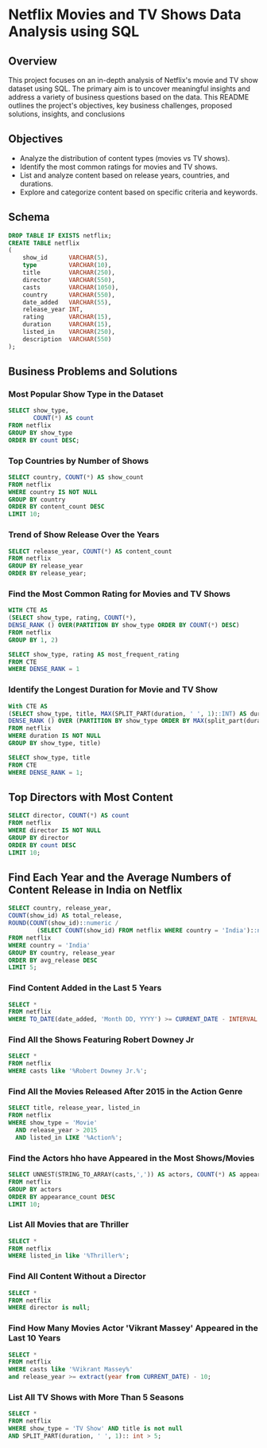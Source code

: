 # Netflix Movies and TV Shows Data Analysis using SQL

## Overview

This project focuses on an in-depth analysis of Netflix's movie and TV show dataset using SQL. The primary aim is to uncover meaningful insights and address a variety of business questions based on the data.
This README outlines the project's objectives, key business challenges, proposed solutions, insights, and conclusions

## Objectives

* Analyze the distribution of content types (movies vs TV shows).
* Identify the most common ratings for movies and TV shows.
* List and analyze content based on release years, countries, and durations.
* Explore and categorize content based on specific criteria and keywords.

## Schema

```sql
DROP TABLE IF EXISTS netflix;
CREATE TABLE netflix
(
    show_id      VARCHAR(5),
    type         VARCHAR(10),
    title        VARCHAR(250),
    director     VARCHAR(550),
    casts        VARCHAR(1050),
    country      VARCHAR(550),
    date_added   VARCHAR(55),
    release_year INT,
    rating       VARCHAR(15),
    duration     VARCHAR(15),
    listed_in    VARCHAR(250),
    description  VARCHAR(550)
);
```

## Business Problems and Solutions

### Most Popular Show Type in the Dataset

```sql
SELECT show_type,
       COUNT(*) AS count
FROM netflix
GROUP BY show_type
ORDER BY count DESC;
```

### Top Countries by Number of Shows

```sql
SELECT country, COUNT(*) AS show_count
FROM netflix
WHERE country IS NOT NULL
GROUP BY country
ORDER BY content_count DESC
LIMIT 10;
```

### Trend of Show Release Over the Years

```sql
SELECT release_year, COUNT(*) AS content_count
FROM netflix
GROUP BY release_year
ORDER BY release_year;
```

### Find the Most Common Rating for Movies and TV Shows

```sql
WITH CTE AS
(SELECT show_type, rating, COUNT(*),
DENSE_RANK () OVER(PARTITION BY show_type ORDER BY COUNT(*) DESC)
FROM netflix
GROUP BY 1, 2)

SELECT show_type, rating AS most_frequent_rating
FROM CTE
WHERE DENSE_RANK = 1
```

### Identify the Longest Duration for Movie and TV Show

```sql
With CTE AS
(SELECT show_type, title, MAX(SPLIT_PART(duration, ' ', 1)::INT) AS duration,
DENSE_RANK () OVER (PARTITION BY show_type ORDER BY MAX(split_part(duration, ' ', 1)::INT) DESC)
FROM netflix
WHERE duration IS NOT NULL
GROUP BY show_type, title)

SELECT show_type, title
FROM CTE
WHERE DENSE_RANK = 1;
```

## Top Directors with Most Content

```sql
SELECT director, COUNT(*) AS count
FROM netflix
WHERE director IS NOT NULL
GROUP BY director
ORDER BY count DESC
LIMIT 10;
```

## Find Each Year and the Average Numbers of Content Release in India on Netflix

```sql
SELECT country, release_year,
COUNT(show_id) AS total_release,
ROUND(COUNT(show_id)::numeric /
        (SELECT COUNT(show_id) FROM netflix WHERE country = 'India')::numeric * 100, 2) AS avg_release
FROM netflix
WHERE country = 'India'
GROUP BY country, release_year
ORDER BY avg_release DESC
LIMIT 5;
```

### Find Content Added in the Last 5 Years

```sql
SELECT *
FROM netflix
WHERE TO_DATE(date_added, 'Month DD, YYYY') >= CURRENT_DATE - INTERVAL '5 years';
```

### Find All the Shows Featuring Robert Downey Jr

```sql
SELECT *
FROM netflix
WHERE casts like '%Robert Downey Jr.%';
```

### Find All the Movies Released After 2015 in the Action Genre

```sql
SELECT title, release_year, listed_in
FROM netflix
WHERE show_type = 'Movie' 
  AND release_year > 2015
  AND listed_in LIKE '%Action%';
```

### Find the Actors hho have Appeared in the Most Shows/Movies

```sql
SELECT UNNEST(STRING_TO_ARRAY(casts,',')) AS actors, COUNT(*) AS appearance_count
FROM netflix
GROUP BY actors
ORDER BY appearance_count DESC
LIMIT 10;
```

### List All Movies that are Thriller

```sql
SELECT *
FROM netflix
WHERE listed_in like '%Thriller%';
```

### Find All Content Without a Director

```sql
SELECT *
FROM netflix
WHERE director is null;
```

### Find How Many Movies Actor 'Vikrant Massey' Appeared in the Last 10 Years

```sql
SELECT *
FROM netflix
WHERE casts like '%Vikrant Massey%'
and release_year >= extract(year from CURRENT_DATE) - 10;
```

### List All TV Shows with More Than 5 Seasons

```sql
SELECT *
FROM netflix
WHERE show_type = 'TV Show' AND title is not null
AND SPLIT_PART(duration, ' ', 1):: int > 5;
```
